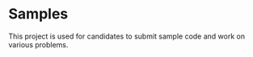 Samples
=======

This project is used for candidates to submit sample code and work on various problems.
